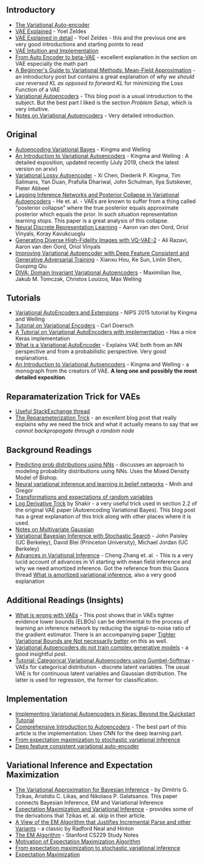 ## Introductory

* [The Variational Auto-encoder](https://ermongroup.github.io/cs228-notes/extras/vae/)
* [VAE Explained](http://anotherdatum.com/vae.html) - Yoel Zeldes
* [VAE Explained in detail](http://anotherdatum.com/vae2.html) - Yoel Zeldes - this and the previous one are very good introductions and starting points to read
* [VAE Intuition and Implementation](https://wiseodd.github.io/techblog/2016/12/10/variational-autoencoder/)
* [From Auto Encoder to beta-VAE](https://lilianweng.github.io/lil-log/2018/08/12/from-autoencoder-to-beta-vae.html) - excellent explanation in the section on VAE especially the math part
* [A Beginner's Guide to Variational Methods: Mean-Field Approximation](https://blog.evjang.com/2016/08/variational-bayes.html) - an introductory post but contains a great explanation of *why we should use reversed KL as opposed to forward KL* for minimizing the Loss Function of a VAE
* [Variational Autoencoders](https://ryanloweift6266.wordpress.com/2016/02/28/variational-autoencoders/) - This blog post is a usual introduction to the subject. But the best part I liked is the section *Problem Setup*, which is very intuitive.
* [Notes on Variational Autoencoders](http://www.1-4-5.net/~dmm/ml/vae.pdf) - Very detailed introduction.

## Original

* [Autoencoding Variational Bayes](https://arxiv.org/abs/1312.6114) - Kingma and Welling
* [An Introduction to Variational Autoencoders](https://arxiv.org/abs/1906.02691v2) - Kingma and Welling : A detailed exposition, updated recently (July 2019, check the latest version on arxiv)
* [Variational Lossy Autoencoder](https://arxiv.org/abs/1611.02731) - Xi Chen, Diederik P. Kingma, Tim Salimans, Yan Duan, Prafulla Dhariwal, John Schulman, Ilya Sutskever, Pieter Abbeel
* [Lagging Inference Networks and Posterior Collapse in Variational Autoencoders](https://arxiv.org/abs/1901.05534) - He et. al. - VAEs are known to suffer from a thing called "posterior collapse" where the true posterior equals approximate posterior which equals the prior. In such situation representation learning stops. This paper is a great analysis of this collapse.
* [Neural Discrete Representation Learning](https://arxiv.org/abs/1711.00937) - Aaron van den Oord, Oriol Vinyals, Koray Kavukcuoglu
* [Generating Diverse High-Fidelity Images with VQ-VAE-2](https://arxiv.org/abs/1906.00446) - Ali Razavi, Aaron van den Oord, Oriol Vinyals
* [Improving Variational Autoencoder with Deep Feature Consistent and Generative Adversarial Training](https://arxiv.org/abs/1906.01984) - Xianxu Hou, Ke Sun, Linlin Shen, Guoping Qiu
* [DIVA: Domain Invariant Variational Autoencoders](https://arxiv.org/abs/1905.10427) - Maximilian Ilse, Jakub M. Tomczak, Christos Louizos, Max Welling

## Tutorials

* [Variational AutoEncoders and Extensions](http://dpkingma.com/wordpress/wp-content/uploads/2015/12/talk_nips_workshop_2015.pdf) - NIPS 2015 tutorial by Kingma and Welling
* [Tutorial on Variational Encoders](https://arxiv.org/abs/1606.05908) - Carl Doersch
* [A Tutorial on Variational AutoEncoders with implementation](https://tiao.io/post/tutorial-on-variational-autoencoders-with-a-concise-keras-implementation/) - Has a nice Keras implementation
* [What is a Variational AutoEncoder](https://jaan.io/what-is-variational-autoencoder-vae-tutorial/) - Explains VAE both from an NN perspective and from a probabilistic perspective. Very good explanations.
* [An Introduction to Variational Autoencoders](https://arxiv.org/abs/1906.02691) - Kingma and Welling - a monograph from the creators of VAE. **A long one and possibly the most detailed exposition**.


## Reparamaterization Trick for VAEs

* [Useful StackExchange thread](https://stats.stackexchange.com/questions/199605/how-does-the-reparameterization-trick-for-vaes-work-and-why-is-it-important)
* [The Reparameterization Trick](http://gregorygundersen.com/blog/2018/04/29/reparameterization/) - an excellent blog post that really explains why we need the trick and what it actually means to say that *we cannot backpropagate through a random node*

## Background Readings

* [Predicting prob distributions using NNs](https://engineering.taboola.com/predicting-probability-distributions/) - discusses an approach to modeling probability distributions using NNs. Uses the Mixed Density Model of Bishop.
* [Neural variational inference and learning in belief networks](https://www.cs.toronto.edu/~amnih/papers/nvil.pdf) -  Mnih and Gregor
* [Transformations and expectations of random variables](http://www.its.caltech.edu/~mshum/stats/lect2.pdf)
* [Log Derivative Trick](http://blog.shakirm.com/2015/11/machine-learning-trick-of-the-day-5-log-derivative-trick/) by Shakir - a very useful trick used in section 2.2 of the original VAE paper (Autoencoding Variational Bayes). This blog post has a great explanation of this trick along with other places where it is used.
* [Notes on Multivariate Gaussian](http://cs229.stanford.edu/section/gaussians.pdf)
* [Variational Bayesian Inference with Stochastic Search](https://arxiv.org/abs/1206.6430) - John Paisley (UC Berkeley), David Blei (Princeton University), Michael Jordan (UC Berkeley)
* [Advances in Variational Inference](https://arxiv.org/pdf/1711.05597.pdf) - Cheng Zhang et. al. - This is a very lucid account of advances in VI starting with mean field inference and why we need amortized inference. Got the reference from this Quora thread [What is amortized variational inference](https://www.quora.com/What-is-amortized-variational-inference), also a very good explanation

## Additional Readings (Insights)

* [What is wrong with VAEs](http://akosiorek.github.io/ml/2018/03/14/what_is_wrong_with_vaes.html) - This post shows that in VAEs tighter evidence lower bounds (ELBOs) can be detrimental to the process of learning an inference network by reducing the signal-to-noise ratio of the gradient estimator. There is an accompanying paper [Tighter Variational Bounds are Not necessarily better](https://arxiv.org/abs/1802.04537) on this as well.
* [Variational Autoencoders do not train complex generative models](http://dustintran.com/blog/variational-auto-encoders-do-not-train-complex-generative-models) - a good insightful post.
* [Tutorial: Categorical Variational Autoencoders using Gumbel-Softmax](https://blog.evjang.com/2016/11/tutorial-categorical-variational.html) - VAEs for categorical distribution - discrete latent variables. The usual VAE is for continuous latent variables and Gaussian distribution. The latter is used for regression, the former for classification.

## Implementation

* [Implementing Variational Autoencoders in Keras: Beyond the Quickstart Tutorial](http://louistiao.me/posts/implementing-variational-autoencoders-in-keras-beyond-the-quickstart-tutorial/)
* [Comprehensive Introduction to Autoencoders](https://towardsdatascience.com/generating-images-with-autoencoders-77fd3a8dd368) - The best part of this article is the implementation. Uses CNN for the deep learning part.
* [From expectation maximization to stochastic variational inference](https://nbviewer.jupyter.org/github/krasserm/bayesian-machine-learning/blob/master/variational_autoencoder.ipynb)
* [Deep feature consistent variational auto-encoder](http://krasserm.github.io/2018/07/27/dfc-vae/)

## Variational Inference and Expectation Maximization

* [The Variational Approximation for Bayesian Inference](http://www.cs.uoi.gr/~arly/papers/SPM08.pdf) - by Dimitris G. Tzikas, Aristidis C. Likas, and Nikolaos P. Galatsanos. This paper connects Bayesian Inference, EM and Variational Inference
* [Expectation Maximization and Variational Inference](https://chrischoy.github.io/research/Expectation-Maximization-and-Variational-Inference/) - provides some of the derivations that Tzikas et. al. skip in their article.
* [A View of the EM Algorithm that Justifies Incremental Parse and other Variants](http://www.cs.toronto.edu/~fritz/absps/emk.pdf) - a classic by Radford Neal and Hinton
* [The EM Algorithm](http://cs229.stanford.edu/notes/cs229-notes8.pdf) - Stanford CS229 Study Notes
* [Motivation of Expectation Maximization Algorithm](https://stats.stackexchange.com/questions/64962/motivation-of-expectation-maximization-algorithm)
* [From expectation maximization to stochastic variational inference](http://krasserm.github.io/2018/04/03/variational-inference/)
* [Expectation Maximization](https://zhiyzuo.github.io/EM/)
